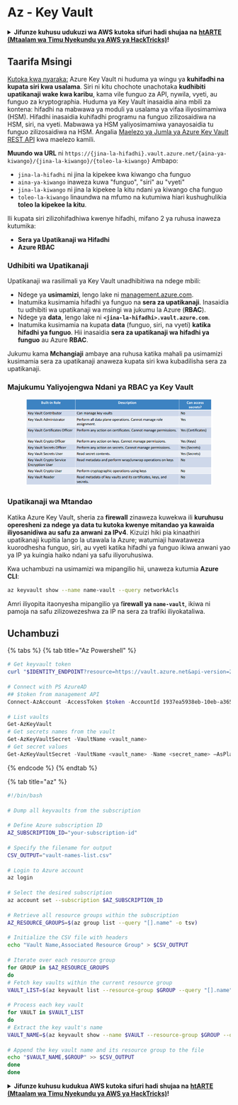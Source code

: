 # Az - Key Vault

<details>

<summary><strong>Jifunze kuhusu udukuzi wa AWS kutoka sifuri hadi shujaa na</strong> <a href="https://training.hacktricks.xyz/courses/arte"><strong>htARTE (Mtaalam wa Timu Nyekundu ya AWS ya HackTricks)</strong></a><strong>!</strong></summary>

Njia nyingine za kusaidia HackTricks:

* Ikiwa unataka kuona **kampuni yako ikitangazwa kwenye HackTricks** au **kupakua HackTricks kwa PDF** Angalia [**MIPANGO YA USAJILI**](https://github.com/sponsors/carlospolop)!
* Pata [**bidhaa rasmi za PEASS & HackTricks**](https://peass.creator-spring.com)
* Gundua [**Familia ya PEASS**](https://opensea.io/collection/the-peass-family), mkusanyiko wetu wa [**NFTs**](https://opensea.io/collection/the-peass-family) ya kipekee
* **Jiunge na** 💬 [**Kikundi cha Discord**](https://discord.gg/hRep4RUj7f) au [**kikundi cha telegram**](https://t.me/peass) au **tufuate** kwenye **Twitter** 🐦 [**@hacktricks\_live**](https://twitter.com/hacktricks\_live)**.**
* **Shiriki mbinu zako za udukuzi kwa kuwasilisha PRs kwa** [**HackTricks**](https://github.com/carlospolop/hacktricks) na [**HackTricks Cloud**](https://github.com/carlospolop/hacktricks-cloud) repos za github.

</details>

## Taarifa Msingi

[Kutoka kwa nyaraka:](https://learn.microsoft.com/en-us/azure/key-vault/general/basic-concepts) Azure Key Vault ni huduma ya wingu ya **kuhifadhi na kupata siri kwa usalama**. Siri ni kitu chochote unachotaka **kudhibiti upatikanaji wake kwa karibu**, kama vile funguo za API, nywila, vyeti, au funguo za kryptographia. Huduma ya Key Vault inasaidia aina mbili za kontena: hifadhi na mabwawa ya moduli ya usalama ya vifaa iliyosimamiwa (HSM). Hifadhi inasaidia kuhifadhi programu na funguo zilizosaidiwa na HSM, siri, na vyeti. Mabwawa ya HSM yaliyosimamiwa yanayosaidia tu funguo zilizosaidiwa na HSM. Angalia [Maelezo ya Jumla ya Azure Key Vault REST API](https://learn.microsoft.com/en-us/azure/key-vault/general/about-keys-secrets-certificates) kwa maelezo kamili.

**Muundo wa URL** ni `https://{jina-la-hifadhi}.vault.azure.net/{aina-ya-kiwango}/{jina-la-kiwango}/{toleo-la-kiwango}` Ambapo:

* `jina-la-hifadhi` ni jina la kipekee kwa kiwango cha funguo
* `aina-ya-kiwango` inaweza kuwa "funguo", "siri" au "vyeti"
* `jina-la-kiwango` ni jina la kipekee la kitu ndani ya kiwango cha funguo
* `toleo-la-kiwango` linaundwa na mfumo na kutumiwa hiari kushughulikia **toleo la kipekee la kitu**.

Ili kupata siri zilizohifadhiwa kwenye hifadhi, mifano 2 ya ruhusa inaweza kutumika:

* **Sera ya Upatikanaji wa Hifadhi**
* **Azure RBAC**

### Udhibiti wa Upatikanaji <a href="#access-control" id="access-control"></a>

Upatikanaji wa rasilimali ya Key Vault unadhibitiwa na ndege mbili:

* Ndege ya **usimamizi**, lengo lake ni [management.azure.com](http://management.azure.com/).
* Inatumika kusimamia hifadhi ya funguo na **sera za upatikanaji**. Inasaidia tu udhibiti wa upatikanaji wa msingi wa jukumu la Azure (**RBAC**).
* Ndege ya **data**, lengo lake ni **`<jina-la-hifadhi>.vault.azure.com`**.
* Inatumika kusimamia na kupata **data** (funguo, siri, na vyeti) **katika hifadhi ya funguo**. Hii inasaidia **sera za upatikanaji wa hifadhi ya funguo** au Azure **RBAC**.

Jukumu kama **Mchangiaji** ambaye ana ruhusa katika mahali pa usimamizi kusimamia sera za upatikanaji anaweza kupata siri kwa kubadilisha sera za upatikanaji.

### Majukumu Yaliyojengwa Ndani ya RBAC ya Key Vault <a href="#rbac-built-in-roles" id="rbac-built-in-roles"></a>

<figure><img src="../../../.gitbook/assets/image (27).png" alt=""><figcaption></figcaption></figure>

### Upatikanaji wa Mtandao

Katika Azure Key Vault, sheria za **firewall** zinaweza kuwekwa ili **kuruhusu operesheni za ndege ya data tu kutoka kwenye mitandao ya kawaida iliyosanidiwa au safu za anwani za IPv4**. Kizuizi hiki pia kinaathiri upatikanaji kupitia lango la utawala la Azure; watumiaji hawataweza kuorodhesha funguo, siri, au vyeti katika hifadhi ya funguo ikiwa anwani yao ya IP ya kuingia haiko ndani ya safu iliyoruhusiwa.

Kwa uchambuzi na usimamizi wa mipangilio hii, unaweza kutumia **Azure CLI**:
```bash
az keyvault show --name name-vault --query networkAcls
```
Amri iliyopita itaonyesha mipangilio ya f**irewall ya `name-vault`**, ikiwa ni pamoja na safu zilizowezeshwa za IP na sera za trafiki iliyokataliwa.

## Uchambuzi

{% tabs %}
{% tab title="Az Powershell" %}
```powershell
# Get keyvault token
curl "$IDENTITY_ENDPOINT?resource=https://vault.azure.net&api-version=2017-09-01" -H secret:$IDENTITY_HEADER

# Connect with PS AzureAD
## $token from management API
Connect-AzAccount -AccessToken $token -AccountId 1937ea5938eb-10eb-a365-10abede52387 -KeyVaultAccessToken $keyvaulttoken

# List vaults
Get-AzKeyVault
# Get secrets names from the vault
Get-AzKeyVaultSecret -VaultName <vault_name>
# Get secret values
Get-AzKeyVaultSecret -VaultName <vault_name> -Name <secret_name> –AsPlainText
```
{% endcode %}
{% endtab %}

{% tab title="az" %}
```bash
#!/bin/bash

# Dump all keyvaults from the subscription

# Define Azure subscription ID
AZ_SUBSCRIPTION_ID="your-subscription-id"

# Specify the filename for output
CSV_OUTPUT="vault-names-list.csv"

# Login to Azure account
az login

# Select the desired subscription
az account set --subscription $AZ_SUBSCRIPTION_ID

# Retrieve all resource groups within the subscription
AZ_RESOURCE_GROUPS=$(az group list --query "[].name" -o tsv)

# Initialize the CSV file with headers
echo "Vault Name,Associated Resource Group" > $CSV_OUTPUT

# Iterate over each resource group
for GROUP in $AZ_RESOURCE_GROUPS
do
# Fetch key vaults within the current resource group
VAULT_LIST=$(az keyvault list --resource-group $GROUP --query "[].name" -o tsv)

# Process each key vault
for VAULT in $VAULT_LIST
do
# Extract the key vault's name
VAULT_NAME=$(az keyvault show --name $VAULT --resource-group $GROUP --query "name" -o tsv)

# Append the key vault name and its resource group to the file
echo "$VAULT_NAME,$GROUP" >> $CSV_OUTPUT
done
done
```
<details>

<summary><strong>Jifunze kuhusu kudukua AWS kutoka sifuri hadi shujaa na</strong> <a href="https://training.hacktricks.xyz/courses/arte"><strong>htARTE (Mtaalam wa Timu Nyekundu ya AWS ya HackTricks)</strong></a><strong>!</strong></summary>

Njia nyingine za kusaidia HackTricks:

* Ikiwa unataka kuona **kampuni yako ikitangazwa kwenye HackTricks** au **kupakua HackTricks kwa PDF** Angalia [**MIPANGO YA KUJIUNGA**](https://github.com/sponsors/carlospolop)!
* Pata [**bidhaa rasmi za PEASS & HackTricks**](https://peass.creator-spring.com)
* Gundua [**Familia ya PEASS**](https://opensea.io/collection/the-peass-family), mkusanyiko wetu wa [**NFTs**](https://opensea.io/collection/the-peass-family) ya kipekee
* **Jiunge na** 💬 [**Kikundi cha Discord**](https://discord.gg/hRep4RUj7f) au kikundi cha [**telegram**](https://t.me/peass) au **tufuate** kwenye **Twitter** 🐦 [**@hacktricks\_live**](https://twitter.com/hacktricks\_live)**.**
* **Shiriki mbinu zako za kudukua kwa kuwasilisha PRs kwa** [**HackTricks**](https://github.com/carlospolop/hacktricks) na [**HackTricks Cloud**](https://github.com/carlospolop/hacktricks-cloud) repos za github.

</details>
